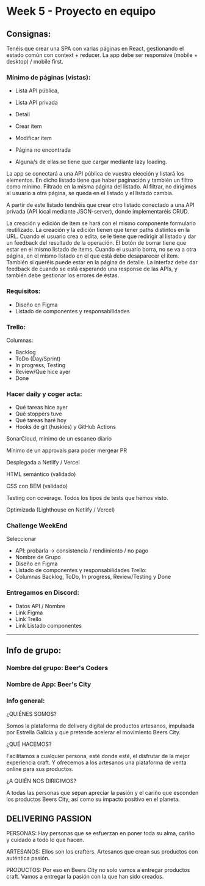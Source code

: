 # Week 5 - Proyecto en equipo

## Consignas:

Tenéis que crear una SPA con varias páginas en React, gestionando el estado común con context + reducer. La app debe ser responsive (mobile + desktop) / mobile first.

### Mínimo de páginas (vistas):

- Lista API pública,

- Lista API privada

- Detail

- Crear ítem

- Modificar ítem

- Página no encontrada

- Alguna/s de ellas se tiene que cargar mediante lazy loading.

La app se conectará a una API pública de vuestra elección y listará los elementos. En dicho listado tiene que haber paginación y también un filtro como mínimo. Filtrado en la misma página del listado. Al filtrar, no dirigimos al usuario a otra página, se queda en el listado y el listado cambia.

A partir de este listado tendréis que crear otro listado conectado a una API privada (API local mediante JSON-server), donde implementaréis CRUD.

La creación y edición de item se hará con el mismo componente formulario reutilizado. La creación y la edición tienen que tener paths distintos en la URL. Cuando el usuario crea o edita, se le tiene que redirigir al listado y dar un feedback del resultado de la operación.
El botón de borrar tiene que estar en el mismo listado de items. Cuando el usuario borra, no se va a otra página, en el mismo listado en el que está debe desaparecer el ítem. También si queréis puede estar en la página de detalle.
La interfaz debe dar feedback de cuando se está esperando una response de las APIs, y también debe gestionar los errores de éstas.

### Requisitos:

- Diseño en Figma
- Listado de componentes y responsabilidades

### Trello:

Columnas:

- Backlog
- ToDo (Day/Sprint)
- In progress, Testing
- Review/Que hice ayer
- Done

### Hacer daily y coger acta:

- Qué tareas hice ayer
- Qué stoppers tuve
- Qué tareas haré hoy
- Hooks de git (huskies) y GitHub Actions

SonarCloud, mínimo de un escaneo diario

Mínimo de un approvals para poder mergear PR

Desplegada a Netlify / Vercel

HTML semántico (validado)

CSS con BEM (validado)

Testing con coverage. Todos los tipos de tests que hemos visto.

Optimizada (Lighthouse en Netlify / Vercel)

### Challenge WeekEnd

Seleccionar

- API: probarla -> consistencia / rendimiento / no pago
- Nombre de Grupo
- Diseño en Figma
- Listado de componentes y responsabilidades
  Trello:
- Columnas Backlog, ToDo, In progress, Review/Testing y Done

### Entregamos en Discord:

- Datos API / Nombre
- Link Figma
- Link Trello
- Link Listado componentes

---

## Info de grupo:

### Nombre del grupo: Beer's Coders

### Nombre de App: Beer's City

### Info general:

¿QUIÉNES SOMOS?

Somos la plataforma de delivery digital de productos artesanos, impulsada por Estrella Galicia y que pretende acelerar el movimiento Beers City.

¿QUÉ HACEMOS?

Facilitamos a cualquier persona, esté donde esté, el disfrutar de la mejor experiencia craft. Y ofrecemos a los artesanos una plataforma de venta online para sus productos.

¿A QUIÉN NOS DIRIGIMOS?

A todas las personas que sepan apreciar la pasión y el cariño que esconden los productos Beers City, así como su impacto positivo en el planeta.

## DELIVERING PASSION

PERSONAS: Hay personas que se esfuerzan en poner toda su alma, cariño y cuidado a todo lo que hacen.

ARTESANOS: Ellos son los crafters. Artesanos que crean sus productos con auténtica pasión.

PRODUCTOS: Por eso en Beers City no solo vamos a entregar productos craft. Vamos a entregar la pasión con la que han sido creados.

